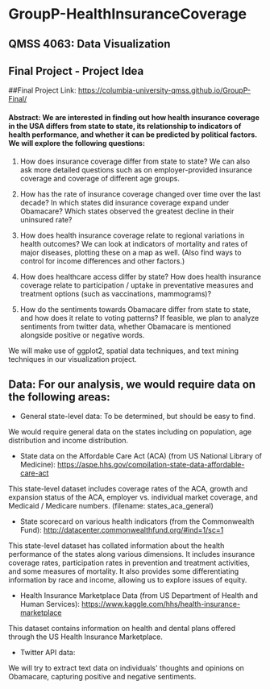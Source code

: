 # GroupP-HealthInsuranceCoverage


QMSS 4063: Data Visualization
----
Final Project - Project Idea
----
##Final Project Link:
https://columbia-university-qmss.github.io/GroupP-Final/

#### Abstract: We are interested in finding out how health insurance coverage in the USA differs from state to state, its relationship to indicators of health performance, and whether it can be predicted by political factors. We will explore the following questions:


1. How does insurance coverage differ from state to state? We can also ask more detailed questions such as on employer-provided insurance coverage and coverage of different age groups.

2. How has the rate of insurance coverage changed over time over the last decade? In which states did insurance coverage expand under Obamacare? Which states observed the greatest decline in their uninsured rate?

3. How does health insurance coverage relate to regional variations in health outcomes? We can look at indicators of mortality and rates of major diseases, plotting these on a map as well. (Also find ways to control for income differences and other factors.)

4. How does healthcare access differ by state? How does health insurance coverage relate to participation / uptake in preventative measures and treatment options (such as vaccinations, mammograms)?

5. How do the sentiments towards Obamacare differ from state to state, and how does it relate to voting patterns? If feasible, we plan to analyze sentiments from twitter data, whether Obamacare is mentioned alongside positive or negative words.

We will make use of ggplot2, spatial data techniques, and text mining techniques in our visualization project.


## Data: For our analysis, we would require data on the following areas:


* General state-level data: To be determined, but should be easy to find.

We would require general data on the states including on population, age 	distribution 	and income distribution.
	
* State data on the Affordable Care Act (ACA) (from US National Library of Medicine): https://aspe.hhs.gov/compilation-state-data-affordable-care-act

This state-level dataset includes coverage rates of the ACA, growth and expansion status of the ACA, employer vs. individual market coverage, and Medicaid / Medicare numbers.
(filename: states_aca_general)	

* State scorecard on various health indicators (from the Commonwealth Fund): http://datacenter.commonwealthfund.org/#ind=1/sc=1

This state-level dataset has collated information about the health performance of the 	states along various dimensions. It includes insurance coverage rates, participation rates in prevention and treatment activities, and some measures of mortality. It also provides some differentiating information by race and income, allowing us to explore issues of equity.
	
* Health Insurance Marketplace Data (from US Department of Health and Human Services): https://www.kaggle.com/hhs/health-insurance-marketplace

This dataset contains information on health and dental plans offered through the US 	Health Insurance Marketplace.
	
* Twitter API data:

We will try to extract text data on individuals' thoughts and opinions on 	Obamacare, capturing positive and negative sentiments.
